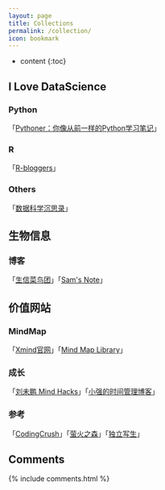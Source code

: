 ```yaml
---
layout: page
title: Collections
permalink: /collection/
icon: bookmark
---
```


* content
{:toc}




## I Love DataScience

### Python
「[Pythoner：你像从前一样的Python学习笔记](http://www.pythoner.com/)」

### R
「[R-bloggers](https://www.r-bloggers.com/)」 

### Others
「[数据科学沉思录](http://yphuang.github.io/)」



## 生物信息

### 博客
「[生信菜鸟团](http://www.bio-info-trainee.com/)」「[Sam's Note](http://qinqianshan.com/sample-page/)」



## 价值网站

### MindMap
「[Xmind官网](http://www.xmind.net/share/)」「[Mind Map Library](http://www.biggerplate.com/mindmap-library)」

### 成长
「[刘未鹏 Mind Hacks](http://mindhacks.cn/)」「[小强的时间管理博客](http://www.gtdlife.com/)」

### 参考
「[CodingCrush](http://codingcrush.me/)」「[萤火之森](http://frankorz.com/)」「[独立写生](http://www.cnfeat.com/)」



## Comments

{% include comments.html %}
